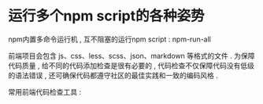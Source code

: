 # 运行多个npm script的各种姿势

npm内置多命令运行机 , 互不阻塞的运行npm script : npm-run-all

前端项目会包含 js、css、less、scss、json、markdown 等格式的文件 . 为保障代码质量 , 给不同的代码添加检查是很有必要的 , 代码检查不仅保障代码没有低级的语法错误 , 还可确保代码都遵守社区的最佳实践和一致的编码风格 . 

常用前端代码检查工具 : 



